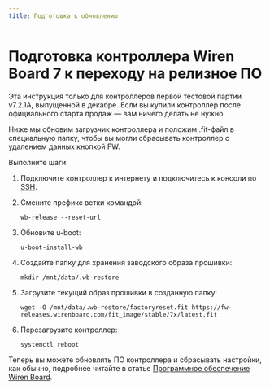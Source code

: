 ```yaml
---
title: Подготовка к обновлению
---
```


# Подготовка контроллера Wiren Board 7 к переходу на релизное ПО

Эта инструкция только для контроллеров первой тестовой партии v7.2.1A, выпущенной в декабре. Если вы купили контроллер после официального старта продаж — вам ничего делать не нужно.

Ниже мы обновим загрузчик контроллера и положим .fit-файл в специальную папку, чтобы вы могли сбрасывать контроллер с удалением данных кнопкой FW.

Выполните шаги:

1. Подключите контроллер к интернету и подключитесь к консоли по [SSH](../howto/ssh.md).

2. Смените префикс ветки командой:

    ```
    wb-release --reset-url
   ```

3. Обновите u-boot:

    ```
    u-boot-install-wb
   ```

4. Создайте папку для хранения заводского образа прошивки:

    ```
   mkdir /mnt/data/.wb-restore
   ```

5. Загрузите текущий образ прошивки в созданную папку:

    ```
    wget -O /mnt/data/.wb-restore/factoryreset.fit https://fw-releases.wirenboard.com/fit_image/stable/7x/latest.fit
    ```

6. Перезагрузите контроллер:

    ```
    systemctl reboot
    ```

Теперь вы можете обновлять ПО контроллера и сбрасывать настройки, как обычно, подробнее читайте в статье [Программное обеспечение Wiren Board](../components/software.md).
